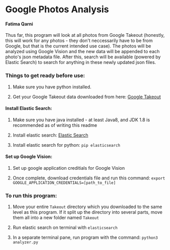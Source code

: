 # Google Photos Analysis
#### Fatima Qarni

Thus far, this program will look at all photos from Google Takeout (honestly, this will work for any photos - they don't neccessarily have to be from Google, but that is the current intended use case). The photos will be analyzed using Google Vision and the new data will be appended to each photo's json metadata file. After this, search will be available (powered by Elastic Search) to search for anything in these newly updated json files.

### Things to get ready before use:

1. Make sure you have python installed.

1. Get your Google Takeout data downloaded from here: [Google Takeout](https://takeout.google.com/settings/takeout)

#### Install Elastic Search:

1. Make sure you have java installed - at least Java8, and JDK 1.8 is
   recommended as of writing this readme

1. Install elastic search: [Elastic Search](https://www.elastic.co/guide/en/elasticsearch/reference/current/getting-started-install.html)

1. Install elastic search for python:
`pip elasticsearch`


#### Set up Google Vision:

1. Set up google application creditials for Google Vision

1. Once complete, download credentials file and run this command:
`export GOOGLE_APPLICATION_CREDENTIALS=[path_to_file]`


### To run this program:

1. Move your entire `Takeout` directory which you downloaded to the same level
   as this program. If it split up the directory into several parts, move them
   all into a new folder named `Takeout`

1. Run elastic search on terminal with `elasticsearch`

1. In a separate terminal pane, run program with the command:
`python3 analyzer.py`
